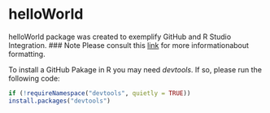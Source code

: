 
# helloWorld

helloWorld package was created to exemplify GitHub and R Studio
Integration. \### Note Please consult this
[link](https://docs.github.com/en/get-started/writing-on-github/getting-started-with-writing-and-formatting-on-github/basic-writing-and-formatting-syntax)
for more informationabout formatting.

To install a GitHub Pakage in R you may need *devtools*. If so, please
run the following code:

``` r
if (!requireNamespace("devtools", quietly = TRUE))
install.packages("devtools")
```

